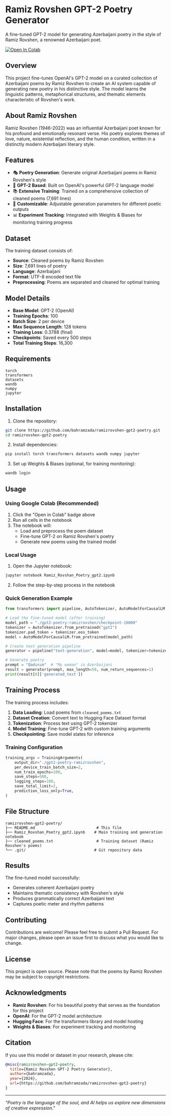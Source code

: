 # Ramiz Rovshen GPT-2 Poetry Generator

A fine-tuned GPT-2 model for generating Azerbaijani poetry in the style of Ramiz Rovshen, a renowned Azerbaijani poet.

[![Open In Colab](https://colab.research.google.com/assets/colab-badge.svg)](https://colab.research.google.com/github/bahramzada/ramizrovshen-gpt2-poetry/blob/main/Ramiz_Rovshan_Poetry_gpt2.ipynb)

## Overview

This project fine-tunes OpenAI's GPT-2 model on a curated collection of Azerbaijani poems by Ramiz Rovshen to create an AI system capable of generating new poetry in his distinctive style. The model learns the linguistic patterns, metaphorical structures, and thematic elements characteristic of Rovshen's work.

## About Ramiz Rovshen

Ramiz Rovshen (1946-2022) was an influential Azerbaijani poet known for his profound and emotionally resonant verse. His poetry explores themes of love, nature, existential reflection, and the human condition, written in a distinctly modern Azerbaijani literary style.

## Features

- 🎭 **Poetry Generation**: Generate original Azerbaijani poems in Ramiz Rovshen's style
- 🧠 **GPT-2 Based**: Built on OpenAI's powerful GPT-2 language model
- 📚 **Extensive Training**: Trained on a comprehensive collection of cleaned poems (7,691 lines)
- 🔧 **Customizable**: Adjustable generation parameters for different poetic outputs
- 📊 **Experiment Tracking**: Integrated with Weights & Biases for monitoring training progress

## Dataset

The training dataset consists of:
- **Source**: Cleaned poems by Ramiz Rovshen
- **Size**: 7,691 lines of poetry
- **Language**: Azerbaijani
- **Format**: UTF-8 encoded text file
- **Preprocessing**: Poems are separated and cleaned for optimal training

## Model Details

- **Base Model**: GPT-2 (OpenAI)
- **Training Epochs**: 100
- **Batch Size**: 2 per device
- **Max Sequence Length**: 128 tokens
- **Training Loss**: 0.3788 (final)
- **Checkpoints**: Saved every 500 steps
- **Total Training Steps**: 16,300

## Requirements

```
torch
transformers
datasets
wandb
numpy
jupyter
```

## Installation

1. Clone the repository:
```bash
git clone https://github.com/bahramzada/ramizrovshen-gpt2-poetry.git
cd ramizrovshen-gpt2-poetry
```

2. Install dependencies:
```bash
pip install torch transformers datasets wandb numpy jupyter
```

3. Set up Weights & Biases (optional, for training monitoring):
```bash
wandb login
```

## Usage

### Using Google Colab (Recommended)

1. Click the "Open in Colab" badge above
2. Run all cells in the notebook
3. The notebook will:
   - Load and preprocess the poem dataset
   - Fine-tune GPT-2 on Ramiz Rovshen's poetry
   - Generate new poems using the trained model

### Local Usage

1. Open the Jupyter notebook:
```bash
jupyter notebook Ramiz_Rovshan_Poetry_gpt2.ipynb
```

2. Follow the step-by-step process in the notebook

### Quick Generation Example

```python
from transformers import pipeline, AutoTokenizer, AutoModelForCausalLM

# Load the fine-tuned model (after training)
model_path = "./gpt2-poetry-ramizrovshen/checkpoint-16000"
tokenizer = AutoTokenizer.from_pretrained("gpt2")
tokenizer.pad_token = tokenizer.eos_token
model = AutoModelForCausalLM.from_pretrained(model_path)

# Create text generation pipeline
generator = pipeline("text-generation", model=model, tokenizer=tokenizer)

# Generate poetry
prompt = "Qadınım"  # "My woman" in Azerbaijani
result = generator(prompt, max_length=50, num_return_sequences=1)
print(result[0]['generated_text'])
```

## Training Process

The training process includes:

1. **Data Loading**: Load poems from `cleaned_poems.txt`
2. **Dataset Creation**: Convert text to Hugging Face Dataset format
3. **Tokenization**: Process text using GPT-2 tokenizer
4. **Model Training**: Fine-tune GPT-2 with custom training arguments
5. **Checkpointing**: Save model states for inference

### Training Configuration

```python
training_args = TrainingArguments(
    output_dir="./gpt2-poetry-ramizrovshen",
    per_device_train_batch_size=2,
    num_train_epochs=100,
    save_steps=500,
    logging_steps=100,
    save_total_limit=2,
    prediction_loss_only=True,
)
```

## File Structure

```
ramizrovshen-gpt2-poetry/
├── README.md                           # This file
├── Ramiz_Rovshan_Poetry_gpt2.ipynb    # Main training and generation notebook
├── cleaned_poems.txt                   # Training dataset (Ramiz Rovshen's poems)
└── .git/                              # Git repository data
```

## Results

The fine-tuned model successfully:
- Generates coherent Azerbaijani poetry
- Maintains thematic consistency with Rovshen's style
- Produces grammatically correct Azerbaijani text
- Captures poetic meter and rhythm patterns

## Contributing

Contributions are welcome! Please feel free to submit a Pull Request. For major changes, please open an issue first to discuss what you would like to change.

## License

This project is open source. Please note that the poems by Ramiz Rovshen may be subject to copyright restrictions.

## Acknowledgments

- **Ramiz Rovshen**: For his beautiful poetry that serves as the foundation for this project
- **OpenAI**: For the GPT-2 model architecture
- **Hugging Face**: For the transformers library and model hosting
- **Weights & Biases**: For experiment tracking and monitoring

## Citation

If you use this model or dataset in your research, please cite:

```bibtex
@misc{ramizrovshen-gpt2-poetry,
  title={Ramiz Rovshen GPT-2 Poetry Generator},
  author={bahramzada},
  year={2024},
  url={https://github.com/bahramzada/ramizrovshen-gpt2-poetry}
}
```

---

*"Poetry is the language of the soul, and AI helps us explore new dimensions of creative expression."*